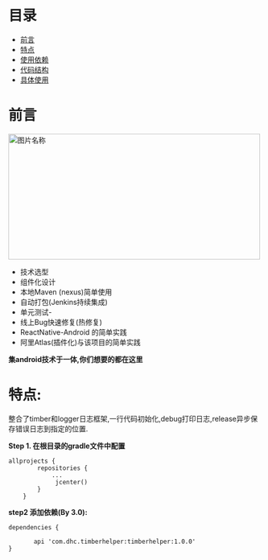 
# 目录
- [前言](#前言)
- [特点](#特点)
- [使用依赖](#使用依赖)
- [代码结构](#代码结构)
- [具体使用](#具体使用)


# 前言

<div >   
 <img src="http://i.imgur.com/4498nb3.jpg" width = "500" height = "250" alt="图片名称" align=center />
</div>


- 技术选型
- 组件化设计
- 本地Maven (nexus)简单使用
- 自动打包(Jenkins持续集成)
- 单元测试-
- 线上Bug快速修复(热修复)
- ReactNative-Android 的简单实践
- 阿里Atlas(插件化)与该项目的简单实践


**集android技术于一体,你们想要的都在这里**


# 特点:


 整合了timber和logger日志框架,一行代码初始化,debug打印日志,release异步保存错误日志到指定的位置.




**Step 1. 在根目录的gradle文件中配置**


	allprojects {
			repositories {
				...
				 jcenter()
			}
		}


**step2 添加依赖(By 3.0):**


	dependencies {

	       api 'com.dhc.timberhelper:timberhelper:1.0.0'
	}



